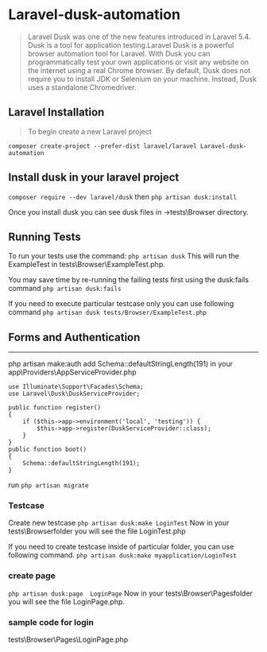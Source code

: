 # Laravel-dusk-automation
> Laravel Dusk was one of the new features introduced in Laravel 5.4. Dusk is a tool for application testing.Laravel Dusk is a powerful browser automation tool for Laravel. With Dusk you can programmatically test your own applications or visit any website on the internet using a real Chrome browser. By default, Dusk does not require you to install JDK or Selenium on your machine. Instead, Dusk uses a standalone Chromedriver. 

## Laravel Installation
> To begin create a new Laravel project

```composer create-project --prefer-dist laravel/laravel Laravel-dusk-automation```

## Install dusk in your laravel project

```composer require --dev laravel/dusk``` then
```php artisan dusk:install```

Once you install dusk you can see dusk files in ->tests\Browser directory.

## Running Tests
To run your tests use the command:
```php artisan dusk```
This will run the ExampleTest in tests\Browser\ExampleTest.php.

You may save time by re-running the failing tests first using the dusk:fails command
```php artisan dusk:fails```

If you need to execute particular testcase only you can use following command
```php artisan dusk tests/Browser/ExampleTest.php```

## Forms and Authentication
-------------------------------------
php artisan make:auth
add Schema::defaultStringLength(191) in your app\Providers\AppServiceProvider.php
```
use Illuminate\Support\Facades\Schema;
use Laravel\Dusk\DuskServiceProvider;

public function register()
{
    if ($this->app->environment('local', 'testing')) {
        $this->app->register(DuskServiceProvider::class);
    }
}
public function boot()
{
    Schema::defaultStringLength(191);
}
```
run 
```php artisan migrate```

### Testcase
Create new testcase
```php artisan dusk:make LoginTest```
Now in your tests\Browserfolder you will see the file LoginTest.php

If you need to create testcase inside of particular folder, you can use following command.
```php artisan dusk:make myapplication/LoginTest```

### create page
```php artisan dusk:page  LoginPage```
Now in your tests\Browser\Pagesfolder you will see the file LoginPage.php.

### sample code for login
tests\Browser\Pages\LoginPage.php

```


```






